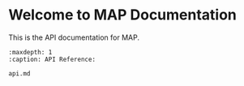 # Welcome to MAP Documentation

This is the API documentation for MAP.

```{toctree}
:maxdepth: 1
:caption: API Reference:

api.md
